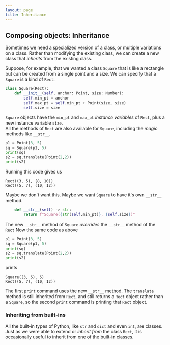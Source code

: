 ```yaml
---
layout: page
title: Inheritance
---
```


## Composing objects: Inheritance

Sometimes we need a specialized version of 
a class, or multiple variations on a class. 
Rather than modifying the existing class, 
we can create a new class that *inherits* 
from the existing class. 

Suppose, for example, that we wanted a 
class `Square` that is like a rectangle but 
can be created from a single point and a size. 
We can specify that a `Square` is a kind of 
`Rect`:

```python
class Square(Rect):
    def __init__(self, anchor: Point, size: Number):
        self.min_pt = anchor
        self.max_pt = self.min_pt + Point(size, size)
        self.size = size
``` 

`Square` objects have the `min_pt` and `max_pt` 
*instance variables* of `Rect`, plus a new 
instance variable `size`.  
All the methods of `Rect` are also available for 
`Square`, including the *magic* methods like `__str__`.  

```python
p1 = Point(3, 5)
sq = Square(p1, 5)
print(sq)
s2 = sq.translate(Point(2,2))
print(s2)
```

Running this code gives us

```
Rect((3, 5), (8, 10))
Rect((5, 7), (10, 12))
```

Maybe we don't want this.  Maybe we want 
`Square` to have it's own `__str__` method. 

```python
    def __str__(self) -> str:
        return f"Square({str(self.min_pt)}, {self.size})"
```

The new `__str__` method of `Square` *overrides* the 
`__str__` method of the `Rect` Now the same code as above 

```python
p1 = Point(3, 5)
sq = Square(p1, 5)
print(sq)
s2 = sq.translate(Point(2,2))
print(s2)
```

prints

```
Square((3, 5), 5)
Rect((5, 7), (10, 12))
```

The first `print` command uses the new 
`__str__` method. 
The `translate` method is still inherited from 
`Rect`, and still returns a `Rect` object rather 
than a `Square`, so the second `print` command 
is printing that `Rect` object. 

### Inheriting from built-ins 

All the built-in types of Python, like `str`
and `dict` and even `int`, are classes.  Just 
as we were able to extend or *inherit from* 
the class `Rect`, it is occasionally useful to 
inherit from one of the built-in classes.  